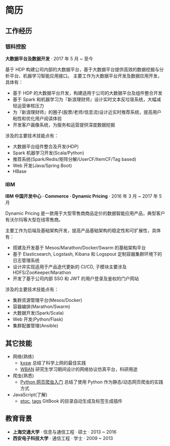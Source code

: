 # 简历

## 工作经历

### 银科控股

**大数据平台及数据开发** · 2017 年 5 月 ~ 至今

基于 HDP 构建公司内部的大数据平台，基于大数据平台提供高效的数据挖掘与分析平台、机器学习智能应用接口。
主要工作为大数据平台开发及数据应用开发，具体有：

- 基于 HDP 的大数据平台开发，构建适用于公司的大数据平台及组件整合开发
- 基于 Spark 和机器学习为『新浪理财师』设计实时文本反垃圾系统，大幅减轻运营审核压力
- 为『新浪理财师』的圈子(股票/老师/信息流)设计近实时推荐系统，提高用户粘性和优化用户阅读体验
- 开发客户画像系统，为服务和运营提供深度数据挖掘

涉及的主要技术技能点有：

- 大数据平台组件整合及开发(HDP)
- Spark 机器学习开发(Scala/Python)
- 推荐系统(Spark/Redis/矩阵分解/UserCF/ItemCF/Tag based)
- Web 开发(Java/Spring Boot)
- HBase

### IBM

**IBM 中国开发中心 · Commerce · Dynamic Pricing** · 2016 年 3 月 ~ 2017 年 5 月

Dynamic Pricing 是一款用于大型零售商商品定价的数据智能应用产品，典型客户有沃尔玛等大型在线零售商。

主要工作为后端及基础架构开发，提高产品基础架构的稳定性和可扩展性，具体有：

- 搭建及开发基于 Mesos/Marathon/Docker/Swarm 的基础架构平台
- 基于 Elasticsearch, Logstash, Kibana 和 Logspout 定制容器集群环境下的日志管理系统
- 设计并实现适用于产品迭代更新的 CI/CD, 子模块主要涉及 HDFS/ZooKeeper/Marathon
- 开发了基于公司内部 SSO 和 JWT 的用户登录及鉴权的门户网站

涉及的主要技术技能点有：

- 集群资源管理平台(Mesos/Docker)
- 容器编排(Marathon/Swarm)
- 大数据开发(Spark/Scala)
- Web 开发(Python/Flask)
- 集群配置管理(Ansible)

## 其它技能

- 网络(熟练)
  - [kxsw](https://github.com/sjtug/kxsw/wiki) 总结了科学上网的最佳实践
  - [WBAN](https://github.com/billryan/WBAN-OPNET-Simulation) 研究生学习期间设计的网络协议仿真平台，科研用途
- 爬虫(熟悉)
  - [Python 网页爬虫入门](https://blog.yuanbin.me/posts/2018-03/2018-03-15_13-44-59.html) 总结了使用 Python 作为静态/动态网页爬虫的实践方式
- JavaScript(了解)
  - [etoc](https://github.com/billryan/gitbook-plugin-etoc), [tags](https://github.com/billryan/gitbook-plugin-tags) GitBook 的目录自动生成及标签生成插件

## 教育背景

- **上海交通大学** · 信息与通信工程 · 硕士 · 2013 ~ 2016
- **西安电子科技大学** · 通信工程 · 学士 · 2009 ~ 2013